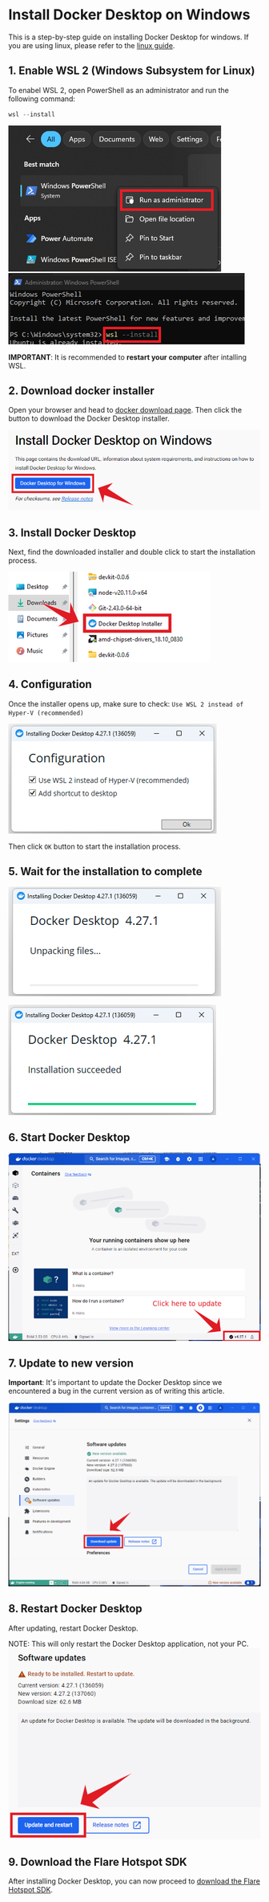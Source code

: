 # Install Docker Desktop on Windows

This is a step-by-step guide on installing Docker Desktop for windows. If you are using linux, please refer to the [linux guide](https://docs.docker.com/desktop/install/ubuntu/).

## 1. Enable WSL 2 (Windows Subsystem for Linux)

To enabel WSL 2, open PowerShell as an administrator and run the following command:
```powershell
wsl --install
```

![Open PowerShell](./img/docker-install/00-open-cmd.png)
![wsl --install](./img/docker-install/00-wsl-install.png)

**IMPORTANT**: It is recommended to **restart your computer** after intalling WSL.

## 2. Download docker installer

Open your browser and head to [docker download page](https://docs.docker.com/desktop/install/windows-install/). Then click the button to download the Docker Desktop installer.

![Download docker desktop](./img/docker-install/01-download-docker-desktop.png)

## 3. Install Docker Desktop

Next, find the downloaded installer and double click to start the installation process.

![Locate the docker desktop installer](./img/docker-install/02-locate-docker-desktop.png)

## 4. Configuration

Once the installer opens up, make sure to check:
`Use WSL 2 instead of Hyper-V (recommended)`

![Docker installer configuration](./img/docker-install/03-docker-install-configuration.png)

Then click `OK` button to start the installation process.

## 5. Wait for the installation to complete

![Installing please wait](./img/docker-install/04-unpacking-files.png)

![Installation succeeded](./img/docker-install/05-installation-succeeded.png)

## 6. Start Docker Desktop

![Start docker desktop](./img/docker-install/06-start-docker-desktop.png)

## 7. Update to new version

**Important**: It's important to update the Docker Desktop since we encountered a bug in the current version
as of writing this article.

![Update docker desktop](./img/docker-install/07-update-docker-desktop.png)

## 8. Restart Docker Desktop

After updating, restart Docker Desktop. 

NOTE: This will only restart the Docker Desktop application, not your PC.
![Restart docker desktop](./img/docker-install/08-update-and-restart-docker.png)

## 9. Download the Flare Hotspot SDK

After installing Docker Desktop, you can now proceed to [download the Flare Hotspot SDK](../getting-started.md/#2-download-flare-hotspot-sdk).
